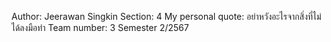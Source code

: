 Author: Jeerawan Singkin 
Section: 4
My personal quote: อย่าหวัง​อะไร​จาก​ สิ่งที่ไม่ได้​ลงมือทำ
Team number: 3
Semester 2/2567